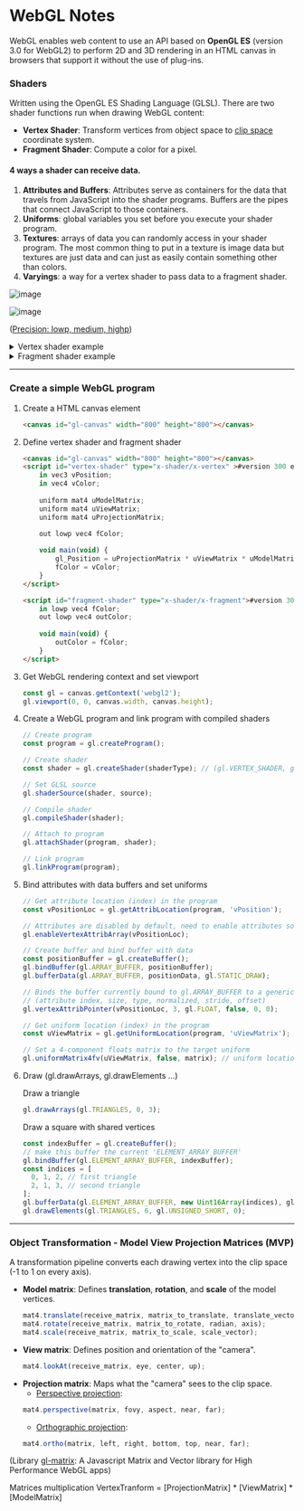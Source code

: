 # WebGL Notes

WebGL enables web content to use an API based on **OpenGL ES** (version 3.0 for WebGL2) to perform 2D and 3D rendering in an HTML canvas in browsers that support it without the use of plug-ins. 

### Shaders
Written using the OpenGL ES Shading Language (GLSL). 
There are two shader functions run when drawing WebGL content: 
   - **Vertex Shader**: Transform vertices from object space to [clip space](https://developer.mozilla.org/en-US/docs/Web/API/WebGL_API/WebGL_model_view_projection#clip_space) coordinate system.
   - **Fragment Shader**: Compute a color for a pixel.

#### 4 ways a shader can receive data.
  1. **Attributes and Buffers**: Attributes serve as containers for the data that travels from JavaScript into the shader programs. Buffers are the pipes that connect JavaScript to those containers.
  2. **Uniforms**: global variables you set before you execute your shader program.
  3. **Textures**: arrays of data you can randomly access in your shader program. The most common thing to put in a texture is image data but textures are just data and can just as easily contain something other than colors.
  4. **Varyings**: a way for a vertex shader to pass data to a fragment shader.

![image](https://user-images.githubusercontent.com/21137152/173292705-87e35df5-957c-4330-8580-ed7979679ce2.png)

![image](https://user-images.githubusercontent.com/21137152/173796300-58425551-9748-4142-bf06-6259d2c522cc.png)

 ([Precision: lowp, medium, highp](https://developer.mozilla.org/en-US/docs/Web/API/WebGL_API/WebGL_best_practices#be_precise_with_glsl_precision_annotations))


<details><summary>Vertex shader example</summary>

```
#version 300 es

in vec3 position;
in vec4 color;

uniform float size;

out lowp vec4 vColor;

void main(void) {
    gl_PointSize = size;
    gl_Position = vec4(position, 1.0);
    vColor = color;
}
```
</details>


<details><summary>Fragment shader example</summary>

```
#version 300 es
precision lowp float;

in vec4 vColor;

out vec4 outColor;

void main(void) {
    outColor = vColor;
}
```
</details>

---

### Create a simple WebGL program
1. Create a HTML canvas element
    ```html
    <canvas id="gl-canvas" width="800" height="800"></canvas>
    ```
2. Define vertex shader and fragment shader
    ```html
    <canvas id="gl-canvas" width="800" height="800"></canvas>
	<script id="vertex-shader" type="x-shader/x-vertex" >#version 300 es
		in vec3 vPosition;
		in vec4 vColor;
		
		uniform mat4 uModelMatrix;
		uniform mat4 uViewMatrix;
		uniform mat4 uProjectionMatrix;

		out lowp vec4 fColor;
			
		void main(void) {
			gl_Position = uProjectionMatrix * uViewMatrix * uModelMatrix * vec4(vPosition, 1.0);
			fColor = vColor;
		}
	</script>
	
	<script id="fragment-shader" type="x-shader/x-fragment">#version 300 es
		in lowp vec4 fColor;
		out lowp vec4 outColor;
		
		void main(void) {
			outColor = fColor;
		}
	</script>
    ```
3. Get WebGL rendering context and set viewport 
    ```js
    const gl = canvas.getContext('webgl2');
    gl.viewport(0, 0, canvas.width, canvas.height);
    ```
4. Create a WebGL program and link program with compiled shaders
    ```js
    // Create program
    const program = gl.createProgram();
    
    // Create shader
    const shader = gl.createShader(shaderType); // (gl.VERTEX_SHADER, gl.FRAGMENT_SHADER)
    
    // Set GLSL source
    gl.shaderSource(shader, source);
    
    // Compile shader
    gl.compileShader(shader);
    
    // Attach to program
    gl.attachShader(program, shader);
    
    // Link program
    gl.linkProgram(program);
    ```
5. Bind attributes with data buffers and set uniforms
    ```js
    // Get attribute location (index) in the program
    const vPositionLoc = gl.getAttribLocation(program, 'vPosition');
    
    // Attributes are disabled by default, need to enable attributes so that they can be used
    gl.enableVertexAttribArray(vPositionLoc);
    
    // Create buffer and bind buffer with data
    const positionBuffer = gl.createBuffer();
    gl.bindBuffer(gl.ARRAY_BUFFER, positionBuffer);
    gl.bufferData(gl.ARRAY_BUFFER, positionData, gl.STATIC_DRAW);
    
    // Binds the buffer currently bound to gl.ARRAY_BUFFER to a generic vertex attribute of the current vertex buffer object and specifies its layout
    // (attribute index, size, type, normalized, stride, offset)
    gl.vertexAttribPointer(vPositionLoc, 3, gl.FLOAT, false, 0, 0); 
    ```
    ```js
    // Get uniform location (index) in the program
    const uViewMatrix = gl.getUniformLocation(program, 'uViewMatrix');
    
    // Set a 4-component floats matrix to the target uniform
    gl.uniformMatrix4fv(uViewMatrix, false, matrix); // uniform location, transpose, value
    ```
6. Draw (gl.drawArrays, gl.drawElements ...)
    
    Draw a triangle
    ```js
    gl.drawArrays(gl.TRIANGLES, 0, 3);
    ```
    
    Draw a square with shared vertices
    ```js
    const indexBuffer = gl.createBuffer();
    // make this buffer the current 'ELEMENT_ARRAY_BUFFER'
    gl.bindBuffer(gl.ELEMENT_ARRAY_BUFFER, indexBuffer);  
    const indices = [
      0, 1, 2, // first triangle
      2, 1, 3, // second triangle
    ];
    gl.bufferData(gl.ELEMENT_ARRAY_BUFFER, new Uint16Array(indices), gl.STATIC_DRAW);
    gl.drawElements(gl.TRIANGLES, 6, gl.UNSIGNED_SHORT, 0);
    ```

---

### Object Transformation - Model View Projection Matrices (MVP)
A transformation pipeline converts each drawing vertex into the clip space (-1 to 1 on every axis). 
- **Model matrix**: Defines **translation**, **rotation**, and **scale** of the model vertices.
   ```js
   mat4.translate(receive_matrix, matrix_to_translate, translate_vector);
   mat4.rotate(receive_matrix, matrix_to_rotate, radian, axis);
   mat4.scale(receive_matrix, matrix_to_scale, scale_vector);
   ```
- **View matrix**: Defines position and orientation of the "camera".
   ```js
   mat4.lookAt(receive_matrix, eye, center, up);
   ```
- **Projection matrix**: Maps what the "camera" sees to the clip space.
    - [Perspective projection](http://learnwebgl.brown37.net/08_projections/projections_perspective.html): 
    ```js
    mat4.perspective(matrix, fovy, aspect, near, far);
    ```
    - [Orthographic projection](http://learnwebgl.brown37.net/08_projections/projections_ortho.html): 
    ```js
    mat4.ortho(matrix, left, right, bottom, top, near, far);
    ```

(Library [gl-matrix](https://glmatrix.net/): A Javascript Matrix and Vector library for High Performance WebGL apps)

Matrices multiplication
    VertexTranform = [ProjectionMatrix] * [ViewMatrix] * [ModelMatrix]
